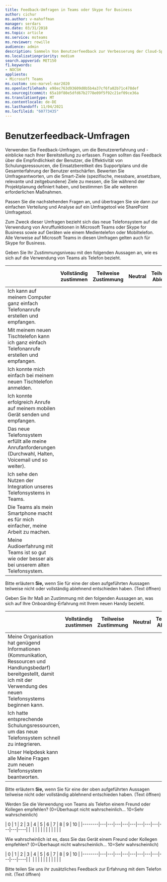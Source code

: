 ```yaml
---
title: Feedback-Umfragen in Teams oder Skype for Business
author: cichur
ms.author: v-mahoffman
manager: serdars
ms.date: 03/31/2018
ms.topic: article
ms.service: msteams
ms.reviewer: rowille
audience: admin
description: Sammeln Von Benutzerfeedback zur Verbesserung der Cloud-Sprachimplementierung in Microsoft Teams oder Skype for Business.
ms.localizationpriority: medium
search.appverid: MET150
f1.keywords:
- NOCSH
appliesto:
- Microsoft Teams
ms.custom: seo-marvel-mar2020
ms.openlocfilehash: e98ec763d93609d0b5b4a37cf6fa02b71c478def
ms.sourcegitcommit: 65a10f80e5dfd67b2778e09f5f92c21ef09ce36a
ms.translationtype: MT
ms.contentlocale: de-DE
ms.lasthandoff: 11/04/2021
ms.locfileid: "60773435"
---
```

# <a name="user-feedback-surveys"></a>Benutzerfeedback-Umfragen 

Verwenden Sie Feedback-Umfragen, um die Benutzererfahrung und -einblicke nach Ihrer Bereitstellung zu erfassen. Fragen sollten das Feedback über die Empfindlichkeit der Benutzer, die Effektivität von Schulungsressourcen, die Einsatzbereitkeit des Supportplans und die Gesamterfahrung der Benutzer entschärfen. Bewerten Sie Umfrageantworten, um die Smart-Ziele (spezifische, messbare, ansetzbare, relevante und zeitgebundene) Ziele zu messen, die Sie während der Projektplanung definiert haben, und bestimmen Sie alle weiteren erforderlichen Maßnahmen.

Passen Sie die nachstehenden Fragen an, und übertragen Sie sie dann zur einfachen Verteilung und Analyse auf ein Umfragetool wie SharePoint Umfragetool.

Zum Zweck dieser Umfragen bezieht sich das neue Telefonsystem auf die Verwendung von Anruffunktionen in Microsoft Teams oder Skype for Business sowie auf Geräten wie einem Medientelefon oder Mobiltelefon.  Alle Verweise auf Microsoft Teams in diesen Umfragen gelten auch für Skype for Business.

Geben Sie Ihr Zustimmungsniveau mit den folgenden Aussagen an, wie es sich auf die Verwendung von Teams als Telefon bezieht. 

|     &nbsp;                              | Vollständig zustimmen | Teilweise Zustimmung | Neutral | Teilweises Ablehnen | Keine vollständigen Meinung | N/A oder nicht verwendet |
|--------------------------------------------------------------------------------------------------------------------------|----------------------|--------------------|-------------|-----------------------|-------------------------|------------------------|
| Ich kann auf meinem Computer ganz einfach Telefonanrufe erstellen und empfangen.                                                             |                      |                    |             |                       |                         |                        |
| Mit meinem neuen Tischtelefon kann ich ganz einfach Telefonanrufe erstellen und empfangen.                                              |                      |                    |             |                       |                         |                        |
| Ich konnte mich einfach bei meinem neuen Tischtelefon anmelden.                                                                              |                      |                    |             |                       |                         |                        |
| Ich konnte erfolgreich Anrufe auf meinem mobilen Gerät senden und empfangen.                                                   |                      |                    |             |                       |                         |                        |
| Das neue Telefonsystem erfüllt alle meine Anrufanforderungen (Durchwahl, Halten, Voicemail und so weiter).                                      |                      |                    |             |                       |                         |                        |
| Ich sehe den Nutzen der Integration unseres Telefonsystems in Teams.                                                 |                      |                    |             |                       |                         |                        |
| Die Teams als mein Smartphone macht es für mich einfacher, meine Arbeit zu machen.                                          |                      |                    |             |                       |                         |                        |
| Meine Audioerfahrung mit Teams ist so gut wie oder besser als bei unserem alten Telefonsystem.                   |                      |                    |             |                       |                         |                        |

Bitte erläutern **Sie,**  wenn Sie für eine der oben aufgeführten Aussagen teilweise nicht oder vollständig ablehnend entschieden haben. (Text öffnen)

Geben Sie Ihr Maß an Zustimmung mit den folgenden Aussagen an, was sich auf Ihre Onboarding-Erfahrung mit Ihrem neuen Handy bezieht.  

|          &nbsp;                  | Vollständig zustimmen | Teilweise Zustimmung | Neutral | Teilweises Ablehnen | Keine vollständigen Meinung | N/A oder nicht verwendet |
|----|----------------------|--------------------|-------------|-----------------------|-------------------------|------------------------|
| Meine Organisation hat genügend Informationen (Kommunikation, Ressourcen und Handlungsbedarf) bereitgestellt, damit ich mit der Verwendung des neuen Telefonsystems beginnen kann. |                      |                    |             |                       |                         |                        |
| Ich hatte entsprechende Schulungsressourcen, um das neue Telefonsystem schnell zu integrieren.                                                          |                      |                    |             |                       |                         |                        |
| Unser Helpdesk kann alle Meine Fragen zum neuen Telefonsystem beantworten.                                                           |                      |                    |             |                       |                         |                        |

Bitte erläutern **Sie,**  wenn Sie für eine der oben aufgeführten Aussagen teilweise nicht oder vollständig ablehnend entschieden haben. (Text öffnen)

Werden Sie die Verwendung von Teams als Telefon einem Freund oder Kollegen empfehlen? (0=Überhaupt nicht wahrscheinlich... 10=Sehr wahrscheinlich)

| 0      | 1 | 2 | 3 | 4 | 5 | 6 | 7 | 8 | 9 | 10 |
|--------|---|---|---|---|---|---|---|---|---|---|----|
|&nbsp; |&nbsp;|&nbsp;|&nbsp;|&nbsp;|&nbsp;|&nbsp;|&nbsp;|&nbsp;|&nbsp;|&nbsp;|

Wie wahrscheinlich ist es, dass Sie das Gerät einem Freund oder Kollegen empfehlen? (0=Überhaupt nicht wahrscheinlich... 10=Sehr wahrscheinlich)  

| 0      | 1 | 2 | 3 | 4 | 5 | 6 | 7 | 8 | 9 | 10 |
|--------|---|---|---|---|---|---|---|---|---|---|----|
|&nbsp; |&nbsp;|&nbsp;|&nbsp;|&nbsp;|&nbsp;|&nbsp;|&nbsp;|&nbsp;|&nbsp;|&nbsp;|


Bitte teilen Sie uns ihr zusätzliches Feedback zur Erfahrung mit dem Telefon mit. (Text öffnen)
